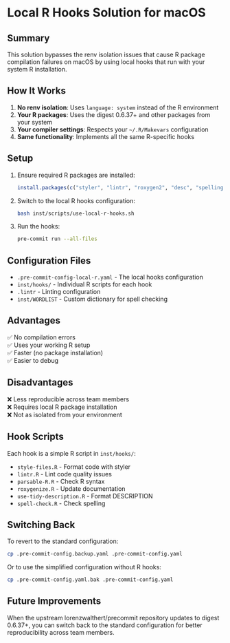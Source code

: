 # Local R Hooks Solution for macOS

## Summary

This solution bypasses the renv isolation issues that cause R package compilation failures on macOS by using local hooks that run with your system R installation.

## How It Works

1. **No renv isolation**: Uses `language: system` instead of the R environment
2. **Your R packages**: Uses the digest 0.6.37+ and other packages from your system
3. **Your compiler settings**: Respects your `~/.R/Makevars` configuration
4. **Same functionality**: Implements all the same R-specific hooks

## Setup

1. Ensure required R packages are installed:
   ```r
   install.packages(c("styler", "lintr", "roxygen2", "desc", "spelling"))
   ```

2. Switch to the local R hooks configuration:
   ```bash
   bash inst/scripts/use-local-r-hooks.sh
   ```

3. Run the hooks:
   ```bash
   pre-commit run --all-files
   ```

## Configuration Files

- `.pre-commit-config-local-r.yaml` - The local hooks configuration
- `inst/hooks/` - Individual R scripts for each hook
- `.lintr` - Linting configuration
- `inst/WORDLIST` - Custom dictionary for spell checking

## Advantages

✅ No compilation errors  
✅ Uses your working R setup  
✅ Faster (no package installation)  
✅ Easier to debug  

## Disadvantages

❌ Less reproducible across team members  
❌ Requires local R package installation  
❌ Not as isolated from your environment  

## Hook Scripts

Each hook is a simple R script in `inst/hooks/`:
- `style-files.R` - Format code with styler
- `lintr.R` - Lint code quality issues
- `parsable-R.R` - Check R syntax
- `roxygenize.R` - Update documentation
- `use-tidy-description.R` - Format DESCRIPTION
- `spell-check.R` - Check spelling

## Switching Back

To revert to the standard configuration:
```bash
cp .pre-commit-config.backup.yaml .pre-commit-config.yaml
```

Or to use the simplified configuration without R hooks:
```bash
cp .pre-commit-config.yaml.bak .pre-commit-config.yaml
```

## Future Improvements

When the upstream lorenzwalthert/precommit repository updates to digest 0.6.37+, you can switch back to the standard configuration for better reproducibility across team members. 